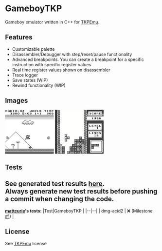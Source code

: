 # GameboyTKP
Gameboy emulator written in C++ for [TKPEmu](https://github.com/OFFTKP/TKPEmu).
## Features
 - Customizable palette
 - Disassembler/Debugger with step/reset/pause functionality
 - Advanced breakpoints. You can create a breakpoint for a specific instruction with specific register values
 - Real time register values shown on disassembler
 - Trace logger
 - Save states (WIP)
 - Rewind functionality (WIP)
## Images
![Super Mario Land](./Images/sml.bmp)
![Tetris](./Images/tet.bmp)

## Tests

See generated test results [here](./TEST_RESULTS.md).    
Always generate new test results before pushing a commit when changing the code.
-----
**[mattcurie](https://github.com/mattcurrie)'s tests:**
|Test|GameboyTKP  |
|--|--|
| dmg-acid2 | ❌ (Milestone [#1](https://github.com/OFFTKP/TKPEmu/milestone/1)) |

## License
See [TKPEmu](https://github.com/OFFTKP/TKPEmu) license
